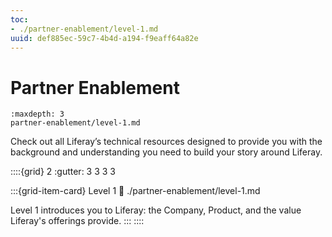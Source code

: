 ```yaml
---
toc:
- ./partner-enablement/level-1.md
uuid: def885ec-59c7-4b4d-a194-f9eaff64a82e
---
```

# Partner Enablement

```{toctree}
:maxdepth: 3
partner-enablement/level-1.md
```

Check out all Liferay’s technical resources designed to provide you with the background and understanding you need to build your story around Liferay.

::::{grid} 2
:gutter: 3 3 3 3

:::{grid-item-card} Level 1
:link: ./partner-enablement/level-1.md

Level 1 introduces you to Liferay: the Company, Product, and the value Liferay's offerings provide.
:::
::::
